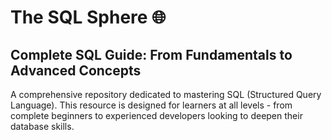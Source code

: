 # The SQL Sphere 🌐

## Complete SQL Guide: From Fundamentals to Advanced Concepts

A comprehensive repository dedicated to mastering SQL (Structured Query Language). This resource is designed for learners at all levels - from complete beginners to experienced developers looking to deepen their database skills.
